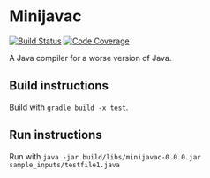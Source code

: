 # Minijavac

[![Build Status](https://img.shields.io/travis/aj-michael/minijavac.svg)](https://travis-ci.org/aj-michael/minijavac)
[![Code Coverage](https://img.shields.io/codecov/c/github/aj-michael/minijavac.svg)](https://codecov.io/github/aj-michael/minijavac)

A Java compiler for a worse version of Java.

## Build instructions

Build with `gradle build -x test`.

## Run instructions

Run with `java -jar build/libs/minijavac-0.0.0.jar sample_inputs/testfile1.java`
